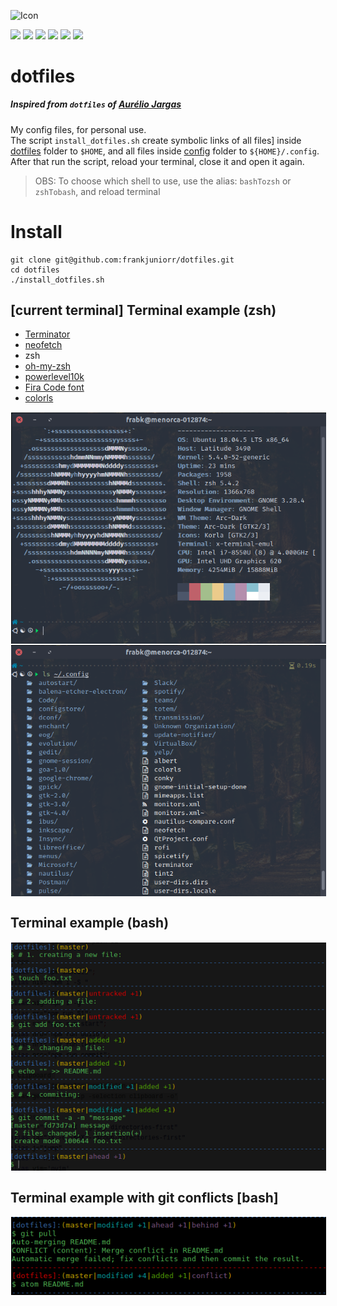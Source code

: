 <img alt="Icon" src="https://dotfiles.github.io/images/dotfiles-logo.png?raw=true" align="middle" height="114" width="400">

![](https://img.shields.io/badge/-Gnu-A42E2B.svg?style=for-the-badge&logo=GNU&logoColor=white)
![](https://img.shields.io/badge/-Linux-000000.svg?style=for-the-badge&logo=Linux&logoColor=white)
![](https://img.shields.io/badge/-ubuntu_20.04-2C001E.svg?style=for-the-badge&logo=ubuntu&logoColor=white)
![](https://img.shields.io/badge/-Gnome-212121.svg?style=for-the-badge&logo=gnome&logoColor=white)
![](https://img.shields.io/badge/-ZSH-3E2723.svg?style=for-the-badge&logo=gnu-bash&logoColor=white)
![](https://img.shields.io/badge/-Vim-004D40.svg?style=for-the-badge&logo=vim&logoColor=white)

# dotfiles

##### Inspired from `dotfiles` of [Aurélio Jargas](https://github.com/aureliojargas/dotfiles)

My config files, for personal use.<br>
The script `install_dotfiles.sh` create symbolic links of all files] inside [dotfiles](https://github.com/linux-ricing-project/dotfiles/tree/custom-shell/dotfiles) folder to `$HOME`, and all files inside [config](https://github.com/linux-ricing-project/dotfiles/tree/custom-shell/config) folder to `${HOME}/.config`.<br>
After that run the script, reload your terminal, close it and open it again.

> OBS: To choose which shell to use, use the alias: `bashTozsh` or `zshTobash`, and reload terminal

# Install
```shell
git clone git@github.com:frankjuniorr/dotfiles.git
cd dotfiles
./install_dotfiles.sh
```

## [current terminal] Terminal example (zsh)

- [Terminator](https://terminator-gtk3.readthedocs.io/en/latest/#)
- [neofetch](https://github.com/dylanaraps/neofetch)
- zsh
- [oh-my-zsh](https://github.com/ohmyzsh/ohmyzsh)
- [powerlevel10k](https://github.com/romkatv/powerlevel10k)
- [Fira Code font](https://github.com/ryanoasis/nerd-fonts/tree/master/patched-fonts/FiraCode)
- [colorls](https://github.com/athityakumar/colorls)

<img alt="Icon" src="screenshots/terminal_example.png?raw=true" align="center" hspace="1" vspace="1">
<img alt="Icon" src="screenshots/terminal_example2.png?raw=true" align="center" hspace="1" vspace="1">

## Terminal example (bash)

<img alt="Icon" src="screenshots/prompt_example.png?raw=true" align="center" hspace="1" vspace="1">

## Terminal example with git conflicts [bash]

<img alt="Icon" src="screenshots/conflict_example.png?raw=true" align="center" hspace="1" vspace="1">


